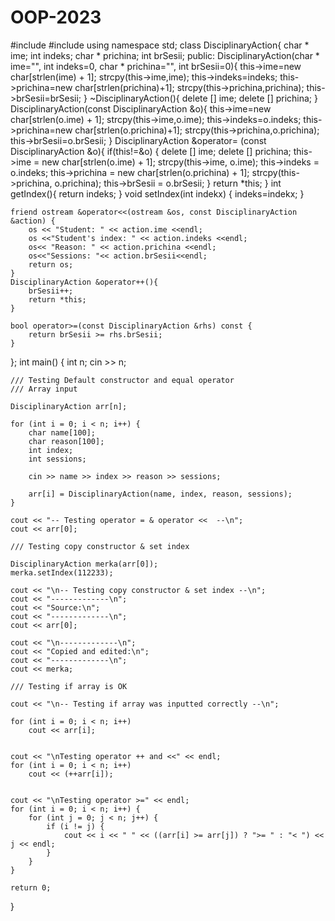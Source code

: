 # OOP-2023
#include <iostream>
#include <cstring>
using namespace std;
class DisciplinaryAction{
    char * ime;
    int indeks;
    char * prichina;
    int brSesii;
public:
    DisciplinaryAction(char * ime="", int indeks=0, char * prichina="", int brSesii=0){
        this->ime=new char[strlen(ime) + 1];
        strcpy(this->ime,ime);
        this->indeks=indeks;
        this->prichina=new char[strlen(prichina)+1];
        strcpy(this->prichina,prichina);
        this->brSesii=brSesii;
    }
    ~DisciplinaryAction(){
        delete [] ime;
        delete [] prichina;
    }
    DisciplinaryAction(const DisciplinaryAction &o){
        this->ime=new char[strlen(o.ime) + 1];
        strcpy(this->ime,o.ime);
        this->indeks=o.indeks;
        this->prichina=new char[strlen(o.prichina)+1];
        strcpy(this->prichina,o.prichina);
        this->brSesii=o.brSesii;
    }
    DisciplinaryAction &operator= (const DisciplinaryAction &o){
        if(this!=&o) {
            delete [] ime;
            delete [] prichina;
            this->ime = new char[strlen(o.ime) + 1];
            strcpy(this->ime, o.ime);
            this->indeks = o.indeks;
            this->prichina = new char[strlen(o.prichina) + 1];
            strcpy(this->prichina, o.prichina);
            this->brSesii = o.brSesii;
        }
        return *this;
    }
    int getIndex(){
        return indeks;
    }
    void setIndex(int indekx) {
        indeks=indekx;
    }

    friend ostream &operator<<(ostream &os, const DisciplinaryAction &action) {
        os << "Student: " << action.ime <<endl;
        os <<"Student's index: " << action.indeks <<endl;
        os<< "Reason: " << action.prichina <<endl;
        os<<"Sessions: "<< action.brSesii<<endl;
        return os;
    }
    DisciplinaryAction &operator++(){
        brSesii++;
        return *this;
    }

    bool operator>=(const DisciplinaryAction &rhs) const {
        return brSesii >= rhs.brSesii;
    }

};
int main() {
    int n;
    cin >> n;

    /// Testing Default constructor and equal operator
    /// Array input

    DisciplinaryAction arr[n];

    for (int i = 0; i < n; i++) {
        char name[100];
        char reason[100];
        int index;
        int sessions;

        cin >> name >> index >> reason >> sessions;

        arr[i] = DisciplinaryAction(name, index, reason, sessions);
    }

    cout << "-- Testing operator = & operator <<  --\n";
    cout << arr[0];

    /// Testing copy constructor & set index

    DisciplinaryAction merka(arr[0]);
    merka.setIndex(112233);

    cout << "\n-- Testing copy constructor & set index --\n";
    cout << "-------------\n";
    cout << "Source:\n";
    cout << "-------------\n";
    cout << arr[0];

    cout << "\n-------------\n";
    cout << "Copied and edited:\n";
    cout << "-------------\n";
    cout << merka;

    /// Testing if array is OK

    cout << "\n-- Testing if array was inputted correctly --\n";

    for (int i = 0; i < n; i++)
        cout << arr[i];


    cout << "\nTesting operator ++ and <<" << endl;
    for (int i = 0; i < n; i++)
        cout << (++arr[i]);


    cout << "\nTesting operator >=" << endl;
    for (int i = 0; i < n; i++) {
        for (int j = 0; j < n; j++) {
            if (i != j) {
                cout << i << " " << ((arr[i] >= arr[j]) ? ">= " : "< ") << j << endl;
            }
        }
    }

    return 0;
}
